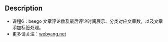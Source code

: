 ## Description
* 课程6：beego 文章评论数及最后评论时间展示、分类对应文章数，以及文章添加标签处理。
* 更多请关注：[webyang.net](http://www.webyang.net)
